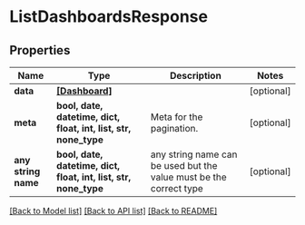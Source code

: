 # ListDashboardsResponse


## Properties
Name | Type | Description | Notes
------------ | ------------- | ------------- | -------------
**data** | [**[Dashboard]**](Dashboard.md) |  | [optional] 
**meta** | **bool, date, datetime, dict, float, int, list, str, none_type** | Meta for the pagination. | [optional] 
**any string name** | **bool, date, datetime, dict, float, int, list, str, none_type** | any string name can be used but the value must be the correct type | [optional]

[[Back to Model list]](../README.md#documentation-for-models) [[Back to API list]](../README.md#documentation-for-api-endpoints) [[Back to README]](../README.md)


